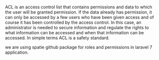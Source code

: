 ACL is an access control list that contains permissions and data to which the user will be granted permission. 
If the data already has permission, it can only be accessed by a few users who have been given access and of course it has been controlled by the access control.
In this case, an administrator is needed to secure information and regulate the rights to what information can be accessed and when that information can be accessed. 
In simple terms ACL is a safety standard.

we are using spatie github package for roles and permissions in laravel 7 application.

